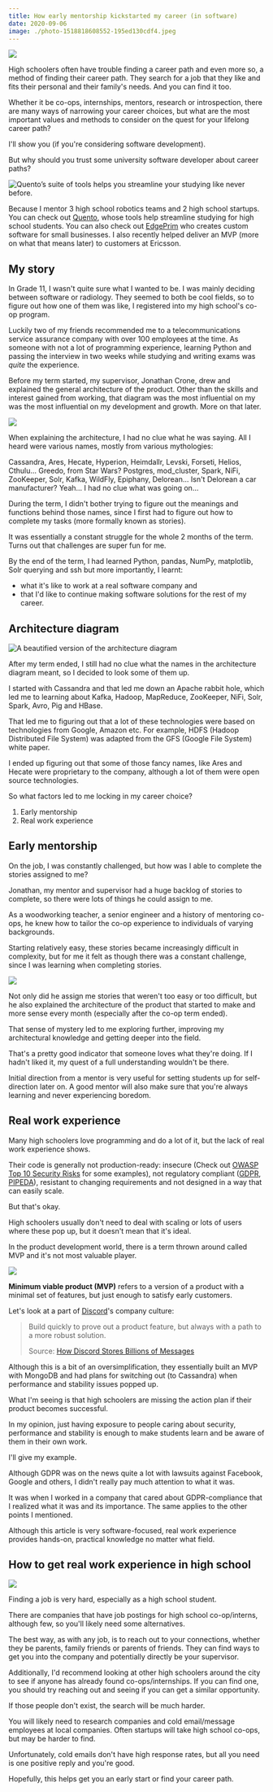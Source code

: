 ```yaml
---
title: How early mentorship kickstarted my career (in software)
date: 2020-09-06
image: ./photo-1518818608552-195ed130cdf4.jpeg
---
```


![](photo-1518818608552-195ed130cdf4.jpeg)

High schoolers often have trouble finding a career path and even more so, a method of finding their career path. They search for a job that they like and fits their personal and their family's needs. And you can find it too.

Whether it be co-ops, internships, mentors, research or introspection, there are many ways of narrowing your career choices, but what are the most important values and methods to consider on the quest for your lifelong career path?

I'll show you (if you're considering software development).

But why should you trust some university software developer about career paths?

![Quento’s suite of tools helps you streamline your studying like never before.](./quento.png)

Because I mentor 3 high school robotics teams and 2 high school startups. You can check out [Quento](https://quento.ca), whose tools help streamline studying for high school students.
You can also check out [EdgePrim](https://edgeprim.com/) who creates custom software for small businesses.
I also recently helped deliver an MVP (more on what that means later) to customers at Ericsson.

## My story

In Grade 11, I wasn't quite sure what I wanted to be. I was mainly deciding between software or radiology. They seemed to both be cool fields, so to figure out how one of them was like, I registered into my high school's co-op program.

Luckily two of my friends recommended me to a telecommunications service assurance company with over 100 employees at the time. As someone with not a lot of programming experience, learning Python and passing the interview in two weeks while studying and writing exams was *quite* the experience.

Before my term started, my supervisor, Jonathan Crone, drew and explained the general architecture of the product. Other than the skills and interest gained from working, that diagram was the most influential on my was the most influential on my development and growth. More on that later.

![](work-station-straight-on-view.jpg)

When explaining the architecture, I had no clue what he was saying. All I heard were various names, mostly from various mythologies:

Cassandra, Ares, Hecate, Hyperion, Heimdallr, Levski, Forseti, Helios, Cthulu... Greedo, from Star Wars? Postgres, mod_cluster, Spark, NiFi, ZooKeeper, Solr, Kafka, WildFly, Epiphany, Delorean... Isn't Delorean a car manufacturer? Yeah... I had no clue what was going on...

During the term, I didn't bother trying to figure out the meanings and functions behind those names, since I first had to figure out how to complete my tasks (more formally known as stories).

It was essentially a constant struggle for the whole 2 months of the term. Turns out that challenges are super fun for me. 

By the end of the term, I had learned Python, pandas, NumPy, matplotlib, Solr querying and ssh but more importantly, I learnt:
* what it's like to work at a real software company and
* that I'd like to continue making software solutions for the rest of my career.


## Architecture diagram

![A beautified version of the architecture diagram](./architecture-diagram.png)

After my term ended, I still had no clue what the names in the architecture diagram meant, so I decided to look some of them up.

I started with Cassandra and that led me down an Apache rabbit hole, which led me to learning about Kafka, Hadoop, MapReduce, ZooKeeper, NiFi, Solr, Spark, Avro, Pig and HBase.

That led me to figuring out that a lot of these technologies were based on technologies from Google, Amazon etc. For example, HDFS (Hadoop Distributed File System) was adapted from the GFS (Google File System) white paper.

I ended up figuring out that some of those fancy names, like Ares and Hecate were proprietary to the company, although a lot of them were open source technologies.


So what factors led to me locking in my career choice?

1. Early mentorship
2. Real work experience

## Early mentorship

On the job, I was constantly challenged, but how was I able to complete the stories assigned to me?


Jonathan, my mentor and supervisor  had a huge backlog of stories to complete, so there were lots of things he could assign to me. 

As a woodworking teacher, a senior engineer and a history of mentoring co-ops, he knew how to tailor the co-op experience to individuals of varying backgrounds.

Starting relatively easy, these stories became increasingly difficult in complexity, but for me it felt as though there was a constant challenge, since I was learning when completing stories.

![](photo-1569098644584-210bcd375b59.jpeg)

Not only did he assign me stories that weren't too easy or too difficult, but he also explained the architecture of the product that started to make and more sense every month (especially after the co-op term ended).

That sense of mystery led to me exploring further, improving my architectural knowledge and getting deeper into the field.

That's a pretty good indicator that someone loves what they're doing. If I hadn't liked it, my quest of a full understanding wouldn't be there.

Initial direction from a mentor is very useful for setting students up for self-direction later on. A good mentor will also make sure that you're always learning and never experiencing boredom.

## Real work experience

Many high schoolers love programming and do a lot of it, but the lack of real work experience shows.

Their code is generally not production-ready: insecure (Check out [OWASP Top 10 Security Risks](https://owasp.org/www-project-top-ten/) for some examples), not regulatory compliant ([GDPR](https://gdpr.eu/), [PIPEDA](https://www.priv.gc.ca/en/privacy-topics/privacy-laws-in-canada/the-personal-information-protection-and-electronic-documents-act-pipeda/)), resistant to changing requirements and not designed in a way that can easily scale.

But that's okay.

High schoolers usually don't need to deal with scaling or lots of users where these pop up, but it doesn't mean that it's ideal.

In the product development world, there is a term thrown around called MVP and it's not most valuable player.

![](photo-1555099962-4199c345e5dd.jpeg)

**Minimum viable product (MVP)** refers to a version of a product with a minimal set of features, but just enough to satisfy early customers.

Let's look at a part of [Discord](https://discord.com/)'s company culture:

> Build quickly to prove out a product feature, but always with a path to a more robust solution.
>
> Source: [How Discord Stores Billions of Messages](https://blog.discord.com/how-discord-stores-billions-of-messages-7fa6ec7ee4c7)

Although this is a bit of an oversimplification, they essentially built an MVP with MongoDB and had plans for switching out (to Cassandra) when performance and stability issues popped up.

What I'm seeing is that high schoolers are missing the action plan if their product becomes successful.

In my opinion, just having exposure to people caring about security, performance and stability is enough to make students learn and be aware of them in their own work.

I'll give my example. 

Although GDPR was on the news quite a lot with lawsuits against Facebook, Google and others, I didn't really pay much attention to what it was.

It was when I worked in a company that cared about GDPR-compliance that I realized what it was and its importance. The same applies to the other points I mentioned.

Although this article is very software-focused, real work experience provides hands-on, practical knowledge no matter what field.

## How to get real work experience in high school

![](photo-1517148815978-75f6acaaf32c.jpeg)

Finding a job is very hard, especially as a high school student.

There are companies that have job postings for high school co-op/interns, although few, so you'll likely need some alternatives.

The best way, as with any job, is to reach out to your connections, whether they be parents, family friends or parents of friends.
They can find ways to get you into the company and potentially directly be your supervisor.

Additionally, I'd recommend looking at other high schoolers around the city to see if anyone has already found co-ops/internships.
If you can find one, you should try reaching out and seeing if you can get a similar opportunity.

If those people don't exist, the search will be much harder.

You will likely need to research companies and cold email/message employees at local companies. Often startups will take high school co-ops, but may be harder to find.

Unfortunately, cold emails don't have high response rates, but all you need is one positive reply and you're good.

Hopefully, this helps get you an early start or find your career path.
